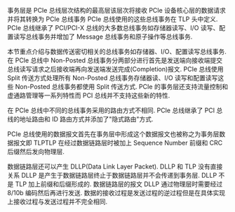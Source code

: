事务层是 PCIe 总线层次结构的最高层该层次将接收 PCIe 设备核心层的数据请求并将其转换为 PCIe 总线事务 PCIe 总线使用的这些总线事务在 TLP 头中定义. PCIe 总线继承了 PCI/PCI-X 总线的大多数总线事务如存储器读写、I/O 读写、配置读写总线事务并增加了 Message 总线事务和原子操作等总线事务. 

本节重点介绍与数据传送密切相关的总线事务如存储器、I/O、配置读写总线事务. 在 PCIe 总线中 Non-Posted 总线事务分两部分进行首先是发送端向接收端提交总线读写请求之后接收端再向发送端发送完成(Completion)报文. PCIe 总线使用 Split 传送方式处理所有 Non-Posted 总线事务存储器读、I/O 读写和配置读写这些 Non-Posted 总线事务都使用 Split 传送方式. PCIe 的事务层还支持流量控制和虚通路管理等一系列特性而 PCI 总线并不支持这些新的特性. 

在 PCIe 总线中不同的总线事务采用的路由方式不相同. PCIe 总线继承了 PCI 总线的地址路由和 ID 路由方式并添加了"隐式路由"方式. 

PCIe 总线使用的数据报文首先在事务层中形成这个数据报文也被称之为事务层数据报文即 TLPTLP 在经过数据链路层时被加上 Sequence Number 前缀和 CRC 后缀然后发向物理层. 

数据链路层还可以产生 DLLP(Data Link Layer Packet). DLLP 和 TLP 没有直接关系 DLLP 是产生于数据链路层终止于数据链路层并不会传递到事务层. DLLP 不是 TLP 加上前缀和后缀形成的. 数据链路层的报文 DLLP 通过物理层时需要经过 8/10b 编码然后再进行发送. 数据的接收过程是发送过程的逆过程但是在具体实现上接收过程与发送过程并不完全相同. 